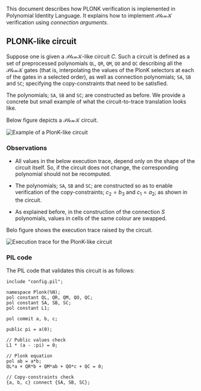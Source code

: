 This document describes how PLONK verification is implemented in Polynomial Identity Language. It explains how to implement $\mathcal{PlonK}$ verification using _connection arguments_.

## PLONK-like circuit

Suppose one is given a $\mathcal{PlonK}$-like circuit $C$. Such a circuit is defined as a set of preprocessed polynomials $\texttt{QL}$, $\texttt{QR}$, $\texttt{QM}$, $\texttt{QO}$ and $\texttt{QC}$ describing all the $\mathcal{PlonK}$ gates (that is, interpolating the values of the PlonK selectors at each of the gates in a selected order), as well as connection polynomials; $\texttt{SA}$, $\texttt{SB}$ and $\texttt{SC}$; specifying the copy-constraints that need to be satisfied.

The polynomials; $\texttt{SA}$, $\texttt{SB}$ and $\texttt{SC}$; are constructed as before. We provide a concrete but small example of what the circuit-to-trace translation looks like.

Below figure depicts a $\mathcal{PlonK}$ circuit.

![Example of a PlonK-like circuit](../../../img/zkEVM/24pil2-plonk-like-circuit.png)

### Observations

- All values in the below execution trace, depend only on the shape of the circuit itself. So, if the circuit does not change, the corresponding polynomial should not be recomputed.

- The polynomials; $\texttt{SA}$, $\texttt{SB}$ and $\texttt{SC}$; are constructed so as to enable verification of the copy-constraints; $c_2 = b_3$ and $c_1 = a_2$; as shown in the circuit.

- As explained before, in the construction of the connection $S$ polynomials, values in cells of the same colour are swapped.

Belo figure shows the execution trace raised by the circuit.

![Execution trace for the PlonK-like circuit](../../../img/zkEVM/25pil2-exec-circuit-plonk-like-circuit.png)

### PIL code

The PIL code that validates this circuit is as follows:

```
include "config.pil"; 

namespace Plonk(%N);
pol constant QL, QR, QM, QO, QC; 
pol constant SA, SB, SC;
pol constant L1;

pol commit a, b, c; 

public pi = a(0);

// Public values check
L1 * (a - :pi) = 0;

// Plonk equation
pol ab = a*b;
QL*a + QR*b + QM*ab + QO*c + QC = 0;

// Copy-constraints check
{a, b, c} connect {SA, SB, SC};
```
